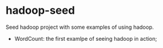 hadoop-seed
===========

Seed hadoop project with some examples of using hadoop.

- WordCount: the first examlpe of seeing hadoop in action;
